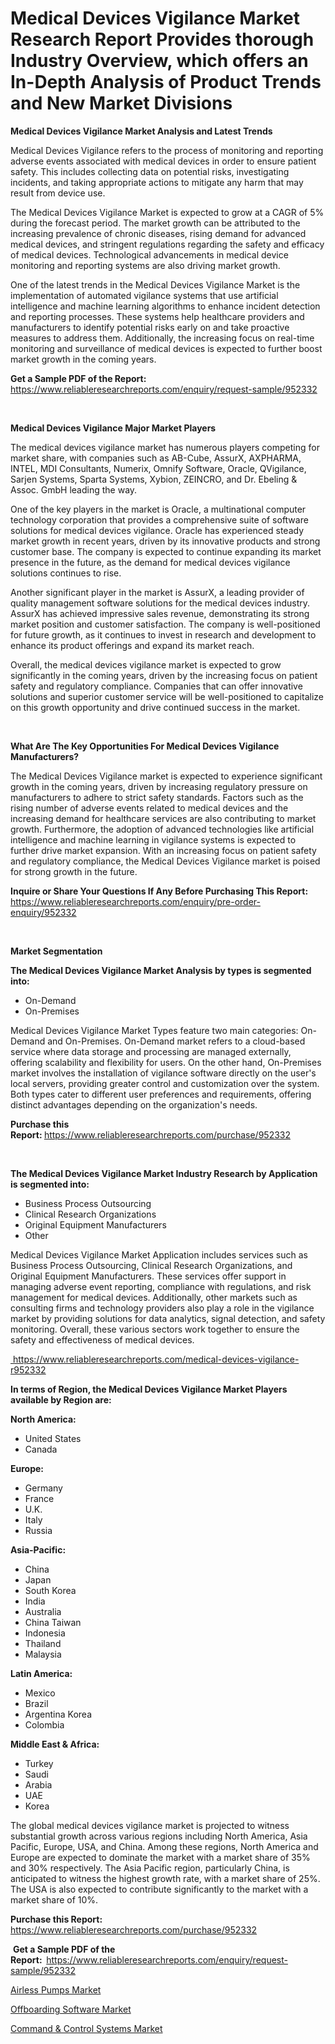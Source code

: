 <p><h1>Medical Devices Vigilance Market Research Report Provides thorough Industry Overview, which offers an In-Depth Analysis of Product Trends and New Market Divisions</h1></p><p><strong>Medical Devices Vigilance Market Analysis and Latest Trends</strong></p>
<p><p>Medical Devices Vigilance refers to the process of monitoring and reporting adverse events associated with medical devices in order to ensure patient safety. This includes collecting data on potential risks, investigating incidents, and taking appropriate actions to mitigate any harm that may result from device use.</p><p>The Medical Devices Vigilance Market is expected to grow at a CAGR of 5% during the forecast period. The market growth can be attributed to the increasing prevalence of chronic diseases, rising demand for advanced medical devices, and stringent regulations regarding the safety and efficacy of medical devices. Technological advancements in medical device monitoring and reporting systems are also driving market growth.</p><p>One of the latest trends in the Medical Devices Vigilance Market is the implementation of automated vigilance systems that use artificial intelligence and machine learning algorithms to enhance incident detection and reporting processes. These systems help healthcare providers and manufacturers to identify potential risks early on and take proactive measures to address them. Additionally, the increasing focus on real-time monitoring and surveillance of medical devices is expected to further boost market growth in the coming years.</p></p>
<p><strong>Get a Sample PDF of the Report:&nbsp;</strong> <a href="https://www.reliableresearchreports.com/enquiry/request-sample/952332">https://www.reliableresearchreports.com/enquiry/request-sample/952332</a></p>
<p>&nbsp;</p>
<p><strong>Medical Devices Vigilance Major Market Players</strong></p>
<p><p>The medical devices vigilance market has numerous players competing for market share, with companies such as AB-Cube, AssurX, AXPHARMA, INTEL, MDI Consultants, Numerix, Omnify Software, Oracle, QVigilance, Sarjen Systems, Sparta Systems, Xybion, ZEINCRO, and Dr. Ebeling & Assoc. GmbH leading the way. </p><p>One of the key players in the market is Oracle, a multinational computer technology corporation that provides a comprehensive suite of software solutions for medical devices vigilance. Oracle has experienced steady market growth in recent years, driven by its innovative products and strong customer base. The company is expected to continue expanding its market presence in the future, as the demand for medical devices vigilance solutions continues to rise.</p><p>Another significant player in the market is AssurX, a leading provider of quality management software solutions for the medical devices industry. AssurX has achieved impressive sales revenue, demonstrating its strong market position and customer satisfaction. The company is well-positioned for future growth, as it continues to invest in research and development to enhance its product offerings and expand its market reach.</p><p>Overall, the medical devices vigilance market is expected to grow significantly in the coming years, driven by the increasing focus on patient safety and regulatory compliance. Companies that can offer innovative solutions and superior customer service will be well-positioned to capitalize on this growth opportunity and drive continued success in the market.</p></p>
<p>&nbsp;</p>
<p><strong>What Are The Key Opportunities For Medical Devices Vigilance Manufacturers?</strong></p>
<p><p>The Medical Devices Vigilance market is expected to experience significant growth in the coming years, driven by increasing regulatory pressure on manufacturers to adhere to strict safety standards. Factors such as the rising number of adverse events related to medical devices and the increasing demand for healthcare services are also contributing to market growth. Furthermore, the adoption of advanced technologies like artificial intelligence and machine learning in vigilance systems is expected to further drive market expansion. With an increasing focus on patient safety and regulatory compliance, the Medical Devices Vigilance market is poised for strong growth in the future.</p></p>
<p><strong>Inquire or Share Your Questions If Any Before Purchasing This Report:</strong> <a href="https://www.reliableresearchreports.com/enquiry/pre-order-enquiry/952332">https://www.reliableresearchreports.com/enquiry/pre-order-enquiry/952332</a></p>
<p>&nbsp;</p>
<p><strong>Market Segmentation</strong></p>
<p><strong>The Medical Devices Vigilance Market Analysis by types is segmented into:</strong></p>
<p><ul><li>On-Demand</li><li>On-Premises</li></ul></p>
<p><p>Medical Devices Vigilance Market Types feature two main categories: On-Demand and On-Premises. On-Demand market refers to a cloud-based service where data storage and processing are managed externally, offering scalability and flexibility for users. On the other hand, On-Premises market involves the installation of vigilance software directly on the user's local servers, providing greater control and customization over the system. Both types cater to different user preferences and requirements, offering distinct advantages depending on the organization's needs.</p></p>
<p><strong>Purchase this Report:&nbsp;</strong><a href="https://www.reliableresearchreports.com/purchase/952332">https://www.reliableresearchreports.com/purchase/952332</a></p>
<p>&nbsp;</p>
<p><strong>The Medical Devices Vigilance Market Industry Research by Application is segmented into:</strong></p>
<p><ul><li>Business Process Outsourcing</li><li>Clinical Research Organizations</li><li>Original Equipment Manufacturers</li><li>Other</li></ul></p>
<p><p>Medical Devices Vigilance Market Application includes services such as Business Process Outsourcing, Clinical Research Organizations, and Original Equipment Manufacturers. These services offer support in managing adverse event reporting, compliance with regulations, and risk management for medical devices. Additionally, other markets such as consulting firms and technology providers also play a role in the vigilance market by providing solutions for data analytics, signal detection, and safety monitoring. Overall, these various sectors work together to ensure the safety and effectiveness of medical devices.</p></p>
<p><a href="https://www.reliableresearchreports.com/medical-devices-vigilance-r952332">&nbsp;https://www.reliableresearchreports.com/medical-devices-vigilance-r952332</a></p>
<p><strong>In terms of Region, the Medical Devices Vigilance Market Players available by Region are:</strong></p>
<p>
    <p> <strong> North America: </strong>
        <ul>
            <li>United States</li>
            <li>Canada</li>
        </ul>
        </p> 
    <p> <strong> Europe: </strong>
        <ul>
            <li>Germany</li>
            <li>France</li>
            <li>U.K.</li>
            <li>Italy</li>
            <li>Russia</li>
        </ul>
        </p> 
    <p> <strong> Asia-Pacific: </strong>
        <ul>
            <li>China</li>
            <li>Japan</li>
            <li>South Korea</li>
            <li>India</li>
            <li>Australia</li>
            <li>China Taiwan</li>
            <li>Indonesia</li>
            <li>Thailand</li>
            <li>Malaysia</li>
        </ul>
        </p> 
    <p> <strong> Latin America: </strong>
        <ul>
            <li>Mexico</li>
            <li>Brazil</li>
            <li>Argentina Korea</li>
            <li>Colombia</li>
        </ul>
        </p> 
    <p> <strong> Middle East & Africa: </strong>
        <ul>
            <li>Turkey</li>
            <li>Saudi</li>
            <li>Arabia</li>
            <li>UAE</li>
            <li>Korea</li>
        </ul>
    </p>
    </p>
<p><p>The global medical devices vigilance market is projected to witness substantial growth across various regions including North America, Asia Pacific, Europe, USA, and China. Among these regions, North America and Europe are expected to dominate the market with a market share of 35% and 30% respectively. The Asia Pacific region, particularly China, is anticipated to witness the highest growth rate, with a market share of 25%. The USA is also expected to contribute significantly to the market with a market share of 10%.</p></p>
<p><strong>Purchase this Report: </strong><a href="https://www.reliableresearchreports.com/purchase/952332">https://www.reliableresearchreports.com/purchase/952332</a></p>
<p>&nbsp;<strong>Get a Sample PDF of the Report:&nbsp;&nbsp;</strong><a href="https://www.reliableresearchreports.com/enquiry/request-sample/952332">https://www.reliableresearchreports.com/enquiry/request-sample/952332</a></p>
<p><strong></strong></p>
<p><p><a href="https://www.linkedin.com/pulse/airless-pumps-market-size-outlook-forecast-2024-2031-mark-research-eydzf?trackingId=Du4gNfEZj%2FqOGDugMqsn7A%3D%3D">Airless Pumps Market</a></p><p><a href="https://github.com/ashman753/Market-Research-Report-List-1/blob/main/offboarding-software-market.md">Offboarding Software Market</a></p><p><a href="https://www.linkedin.com/pulse/command-amp-control-systems-market-size-reveals-best-marketing-thkfe?trackingId=ICSU%2BpdeSuY2NMgTq5oYAQ%3D%3D">Command & Control Systems Market</a></p></p>